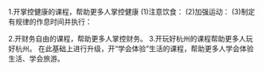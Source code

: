 1.开掌控健康的课程，帮助更多人掌控健康
    (1)注意饮食：
    (2)加强运动：
    (3)制定有规律的作息时间并执行：

2.开财务自由的课程，帮助更多人掌控财务。
3.开玩好杭州的课程帮助更多人玩好杭州。
  在此基础上进行升级，开“学会体验”生活的课程，帮助更多人学会体验生活、学会旅游。